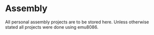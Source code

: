 # Assembly
All personal assembly projects are to be stored here. 
 Unless otherwise stated all projects were done using emu8086.
